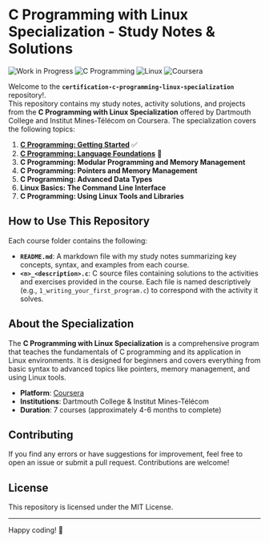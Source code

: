 # C Programming with Linux Specialization - Study Notes & Solutions

![Work in Progress](https://img.shields.io/badge/Status-work%20in%20progress-yellow)
![C Programming](https://img.shields.io/badge/Language-C-blue)
![Linux](https://img.shields.io/badge/OS-Linux-orange)
![Coursera](https://img.shields.io/badge/Platform-Coursera-success)

Welcome to the **`certification-c-programming-linux-specialization`** repository!.  
This repository contains my study notes, activity solutions, and projects from the **C Programming with Linux Specialization** offered by Dartmouth College and Institut Mines-Télécom on Coursera. The specialization covers the following topics:

1. [**C Programming: Getting Started**](./course-1-getting-started/) ✅
2. [**C Programming: Language Foundations**](./course-2-language-foundations/) 📌
3. **C Programming: Modular Programming and Memory Management**
4. **C Programming: Pointers and Memory Management**
5. **C Programming: Advanced Data Types**
6. **Linux Basics: The Command Line Interface**
7. **C Programming: Using Linux Tools and Libraries**


## How to Use This Repository

Each course folder contains the following:
- **`README.md`**: A markdown file with my study notes summarizing key concepts, syntax, and examples from each course.
- **`<n>_<description>.c`**: C source files containing solutions to the activities and exercises provided in the course. Each file is named descriptively (e.g., `1_writing_your_first_program.c`) to correspond with the activity it solves.


## About the Specialization

The **C Programming with Linux Specialization** is a comprehensive program that teaches the fundamentals of C programming and its application in Linux environments. It is designed for beginners and covers everything from basic syntax to advanced topics like pointers, memory management, and using Linux tools.

- **Platform**: [Coursera](https://www.coursera.org)
- **Institutions**: Dartmouth College & Institut Mines-Télécom
- **Duration**: 7 courses (approximately 4-6 months to complete)


## Contributing

If you find any errors or have suggestions for improvement, feel free to open an issue or submit a pull request. Contributions are welcome!


## License

This repository is licensed under the MIT License.

---

Happy coding! 🚀
